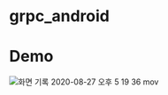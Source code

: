 # grpc_android
# Demo
![화면 기록 2020-08-27 오후 5 19 36 mov](https://user-images.githubusercontent.com/48344355/91417102-4097a680-e88b-11ea-82c6-ebe902a7c808.gif)
